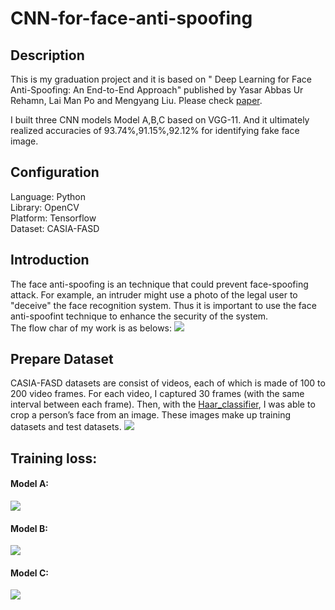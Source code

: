 # CNN-for-face-anti-spoofing

## Description
This is my graduation project and it is based on " Deep Learning for Face Anti-Spoofing: An End-to-End Approach" published by Yasar Abbas Ur Rehamn, Lai Man Po and Mengyang Liu. Please check [paper](https://ieeexplore.ieee.org/document/8166863).    

I built three CNN models Model A,B,C based on VGG-11. And it ultimately realized accuracies of 93.74%,91.15%,92.12% for identifying fake face image.

## Configuration 
Language: Python   
Library: OpenCV    
Platform: Tensorflow     
Dataset: CASIA-FASD   

## Introduction 
The face anti-spoofing is an technique that could prevent face-spoofing attack. For example, an intruder might use a photo of the legal user to "deceive" the face recognition system. Thus it is important to use the face anti-spoofint technique to enhance the security of the system.    
The flow char of my work is as belows:
![](./images/.png)    

## Prepare Dataset
CASIA-FASD datasets are consist of videos, each of which is made of 100 to 200 video frames. For each video, I captured 30 frames (with the same interval between each frame). Then, with the [Haar_classifier](https://github.com/opencv/opencv/tree/master/data/haarcascades), I was able to crop a person’s face from an image. These images make up training datasets and test datasets.
![](./images/.png)     

## Training loss:
#### Model A:
![](./images/.png)  

#### Model B:
![](./images/.png) 

#### Model C:
![](./images/.png) 
